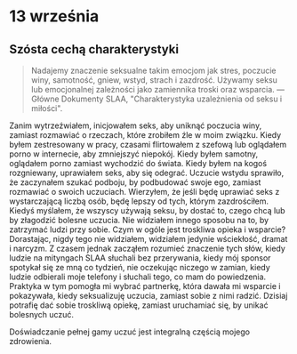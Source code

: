 
# 13 września

## Szósta cechą charakterystyki

> Nadajemy znaczenie seksualne takim emocjom jak stres, poczucie winy, samotność, gniew, wstyd, strach i zazdrość. Używamy seksu lub emocjonalnej zależności jako zamiennika troski oraz wsparcia. — Główne Dokumenty SLAA, "Charakterystyka uzależnienia od seksu i miłości".

Zanim wytrzeźwiałem, inicjowałem seks, aby uniknąć poczucia winy, zamiast rozmawiać o rzeczach, które zrobiłem źle w moim związku. Kiedy byłem zestresowany w pracy, czasami flirtowałem z szefową lub oglądałem porno w internecie, aby zmniejszyć niepokój. Kiedy byłem samotny, oglądałem porno zamiast wychodzić do świata. Kiedy byłem na kogoś rozgniewany, uprawiałem seks, aby się odegrać. Uczucie wstydu sprawiło, że zaczynałem szukać podboju, by podbudować swoje ego, zamiast rozmawiać o swoich uczuciach. Wierzyłem, że jeśli będę uprawiać seks z wystarczającą liczbą osób, będę lepszy od tych, którym zazdrościłem. Kiedyś myślałem, że wszyscy używają seksu, by dostać to, czego chcą lub by złagodzić bolesne uczucia. Nie widziałem innego sposobu na to, by zatrzymać ludzi przy sobie. Czym w ogóle jest troskliwa opieka i wsparcie? Dorastając, nigdy tego nie widziałem, widziałem jedynie wściekłość, dramat i narcyzm. Z czasem jednak zacząłem rozumieć znaczenie tych słów, kiedy ludzie na mityngach SLAA słuchali bez przerywania, kiedy mój sponsor spotykał się ze mną co tydzień, nie oczekując niczego w zamian, kiedy ludzie odbierali moje telefony i słuchali tego, co mam do powiedzenia. Praktyka w tym pomogła mi wybrać partnerkę, która dawała mi wsparcie i pokazywała, kiedy seksualizuję uczucia, zamiast sobie z nimi radzić. Dzisiaj potrafię dać sobie troskliwą opiekę, zamiast uruchamiać się, by unikać bolesnych uczuć.

Doświadczanie pełnej gamy uczuć jest integralną częścią mojego zdrowienia.
